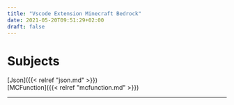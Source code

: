 ```yaml
---
title: "Vscode Extension Minecraft Bedrock"
date: 2021-05-20T09:51:29+02:00
draft: false
---
```


# Subjects

[Json]({{< relref "json.md" >}})  
[MCFunction]({{< relref "mcfunction.md" >}})

---
